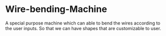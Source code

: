 # Wire-bending-Machine
A special purpose machine which can able to bend the wires according to the user inputs. So that we can have shapes that are customizable to user.
